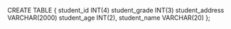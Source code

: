 CREATE TABLE {
    student_id INT(4)
    student_grade INT(3)
    student_address VARCHAR(2000)
    student_age INT(2),
    student_name VARCHAR(20)
};